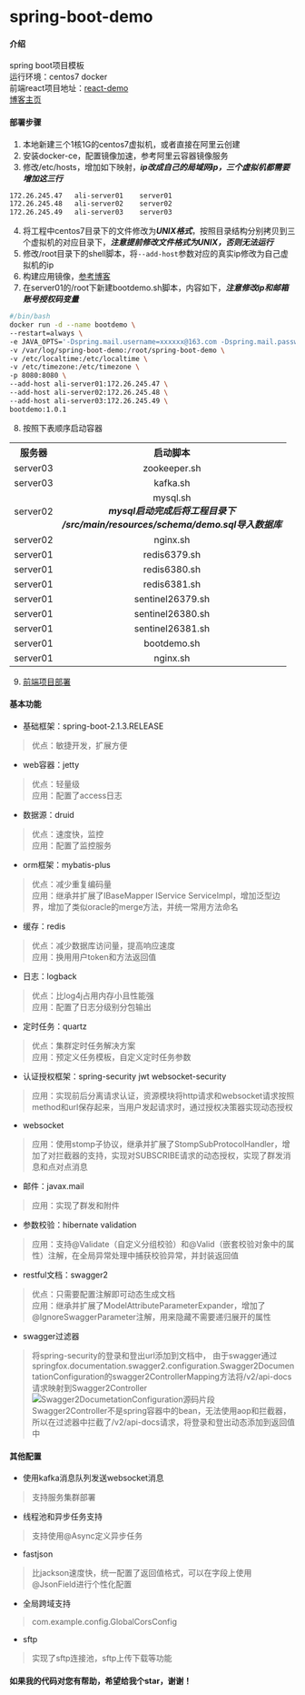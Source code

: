 # spring-boot-demo
#### 介绍
spring boot项目模板<br>
运行环境：centos7 docker<br>
前端react项目地址：<a href="https://gitee.com/xuelingkang/react-demo" target="_blank">react-demo</a><br>
<a href="https://blog.csdn.net/qq_35433926" target="_blank">博客主页</a>
#### 部署步骤
1. 本地新建三个1核1G的centos7虚拟机，或者直接在阿里云创建
2. 安装docker-ce，配置镜像加速，参考阿里云容器镜像服务
3. 修改/etc/hosts，增加如下映射，***ip改成自己的局域网ip，三个虚拟机都需要增加这三行***
```bash
172.26.245.47   ali-server01    server01
172.26.245.48   ali-server02    server02
172.26.245.49   ali-server03    server03
```
4. 将工程中centos7目录下的文件修改为***UNIX格式***，按照目录结构分别拷贝到三个虚拟机的对应目录下，***注意提前修改文件格式为UNIX，否则无法运行***
5. 修改/root目录下的shell脚本，将`--add-host`参数对应的真实ip修改为自己虚拟机的ip
6. 构建应用镜像，<a href="https://blog.csdn.net/qq_35433926/article/details/95969980" target="_blank">参考博客</a>
7. 在server01的/root下新建bootdemo.sh脚本，内容如下，***注意修改ip和邮箱账号授权码变量***
```bash
#/bin/bash
docker run -d --name bootdemo \
--restart=always \
-e JAVA_OPTS='-Dspring.mail.username=xxxxxx@163.com -Dspring.mail.password=xxxxxx' \
-v /var/log/spring-boot-demo:/root/spring-boot-demo \
-v /etc/localtime:/etc/localtime \
-v /etc/timezone:/etc/timezone \
-p 8080:8080 \
--add-host ali-server01:172.26.245.47 \
--add-host ali-server02:172.26.245.48 \
--add-host ali-server03:172.26.245.49 \
bootdemo:1.0.1
```
8. 按照下表顺序启动容器
<table>
    <tr>
        <th>服务器</th>
        <th>启动脚本</th>
    </tr>
    <tr>
        <td align="center">server03</td>
        <td align="center">zookeeper.sh</td>
    </tr>
    <tr>
        <td align="center">server03</td>
        <td align="center">kafka.sh</td>
    </tr>
    <tr>
        <td align="center">server02</td>
        <td align="center">
            mysql.sh<br>
            <b><i>mysql启动完成后将工程目录下</i></b><br>
            <b><i>/src/main/resources/schema/demo.sql导入数据库</i></b>
        </td>
    </tr>
    <tr>
        <td align="center">server02</td>
        <td align="center">nginx.sh</td>
    </tr>
    <tr>
        <td align="center">server01</td>
        <td align="center">redis6379.sh</td>
    </tr>
    <tr>
        <td align="center">server01</td>
        <td align="center">redis6380.sh</td>
    </tr>
    <tr>
        <td align="center">server01</td>
        <td align="center">redis6381.sh</td>
    </tr>
    <tr>
        <td align="center">server01</td>
        <td align="center">sentinel26379.sh</td>
    </tr>
    <tr>
        <td align="center">server01</td>
        <td align="center">sentinel26380.sh</td>
    </tr>
    <tr>
        <td align="center">server01</td>
        <td align="center">sentinel26381.sh</td>
    </tr>
    <tr>
        <td align="center">server01</td>
        <td align="center">bootdemo.sh</td>
    </tr>
    <tr>
        <td align="center">server01</td>
        <td align="center">nginx.sh</td>
    </tr>
</table>

9. <a href="https://gitee.com/xuelingkang/react-demo" target="_blank">前端项目部署</a>
#### 基本功能
* 基础框架：spring-boot-2.1.3.RELEASE
>优点：敏捷开发，扩展方便
* web容器：jetty
>优点：轻量级<br>
应用：配置了access日志
* 数据源：druid
>优点：速度快，监控<br>
应用：配置了监控服务
* orm框架：mybatis-plus
>优点：减少重复编码量<br>
应用：继承并扩展了IBaseMapper IService ServiceImpl，增加泛型边界，增加了类似oracle的merge方法，并统一常用方法命名
* 缓存：redis
>优点：减少数据库访问量，提高响应速度<br>
应用：换用用户token和方法返回值
* 日志：logback
>优点：比log4j占用内存小且性能强<br>
应用：配置了日志分级别分包输出
* 定时任务：quartz
>优点：集群定时任务解决方案<br>
应用：预定义任务模板，自定义定时任务参数
* 认证授权框架：spring-security jwt websocket-security
>应用：实现前后分离请求认证，资源模块将http请求和websocket请求按照method和url保存起来，当用户发起请求时，通过授权决策器实现动态授权
* websocket
>应用：使用stomp子协议，继承并扩展了StompSubProtocolHandler，增加了对拦截器的支持，实现对SUBSCRIBE请求的动态授权，实现了群发消息和点对点消息
* 邮件：javax.mail
>应用：实现了群发和附件
* 参数校验：hibernate validation
>应用：支持@Validate（自定义分组校验）和@Valid（嵌套校验对象中的属性）注解，在全局异常处理中捕获校验异常，并封装返回值
* restful文档：swagger2
>优点：只需要配置注解即可动态生成文档<br>
应用：继承并扩展了ModelAttributeParameterExpander，增加了@IgnoreSwaggerParameter注解，用来隐藏不需要递归展开的属性
* swagger过滤器
>将spring-security的登录和登出url添加到文档中，
由于swagger通过springfox.documentation.swagger2.configuration.Swagger2DocumentationConfiguration的swagger2ControllerMapping方法将/v2/api-docs请求映射到Swagger2Controller<br>
![Swagger2DocumetationConfiguration源码片段](https://images.gitee.com/uploads/images/2019/0724/154915_eb28248c_1672679.png "Swagger2DocumetationConfiguration.png")<br>
Swagger2Controller不是spring容器中的bean，无法使用aop和拦截器，所以在过滤器中拦截了/v2/api-docs请求，将登录和登出动态添加到返回值中
#### 其他配置
* 使用kafka消息队列发送websocket消息
>支持服务集群部署
* 线程池和异步任务支持
>支持使用@Async定义异步任务
* fastjson
>比jackson速度快，统一配置了返回值格式，可以在字段上使用@JsonField进行个性化配置
* 全局跨域支持
>com.example.config.GlobalCorsConfig
* sftp
>实现了sftp连接池，sftp上传下载等功能
#### 如果我的代码对您有帮助，希望给我个star，谢谢！
